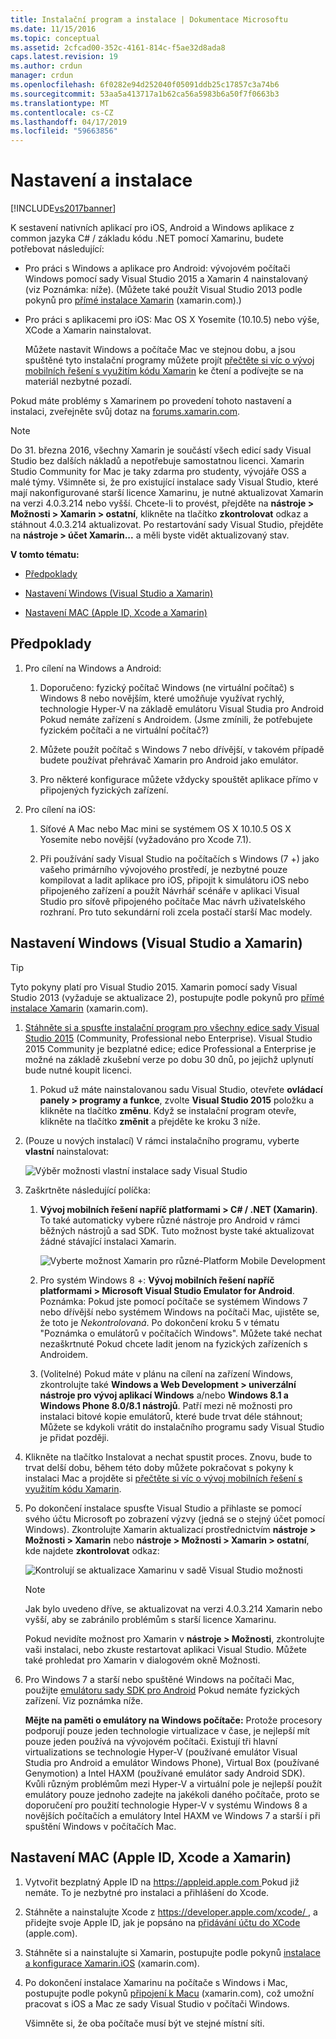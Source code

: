 ```yaml
---
title: Instalační program a instalace | Dokumentace Microsoftu
ms.date: 11/15/2016
ms.topic: conceptual
ms.assetid: 2cfcad00-352c-4161-814c-f5ae32d8ada8
caps.latest.revision: 19
ms.author: crdun
manager: crdun
ms.openlocfilehash: 6f0282e94d252040f05091ddb25c17857c3a74b6
ms.sourcegitcommit: 53aa5a413717a1b62ca56a5983b6a50f7f0663b3
ms.translationtype: MT
ms.contentlocale: cs-CZ
ms.lasthandoff: 04/17/2019
ms.locfileid: "59663856"
---
```

# <a name="setup-and-install"></a>Nastavení a instalace
[!INCLUDE[vs2017banner](../includes/vs2017banner.md)]

K sestavení nativních aplikací pro iOS, Android a Windows aplikace z common jazyka C# / základu kódu .NET pomocí Xamarinu, budete potřebovat následující:  
  
- Pro práci s Windows a aplikace pro Android: vývojovém počítači Windows pomocí sady Visual Studio 2015 a Xamarin 4 nainstalovaný (viz Poznámka: níže). (Můžete také použít Visual Studio 2013 podle pokynů pro [přímé instalace Xamarin](https://developer.xamarin.com/guides/cross-platform/getting_started/requirements/#install) (xamarin.com).)   
  
- Pro práci s aplikacemi pro iOS: Mac OS X Yosemite (10.10.5) nebo výše, XCode a Xamarin nainstalovat.  
  
  Můžete nastavit Windows a počítače Mac ve stejnou dobu, a jsou spuštěné tyto instalační programy můžete projít [přečtěte si víc o vývoj mobilních řešení s využitím kódu Xamarin](../cross-platform/learn-about-mobile-development-with-xamarin.md) ke čtení a podívejte se na materiál nezbytné pozadí.  
 
Pokud máte problémy s Xamarinem po provedení tohoto nastavení a instalaci, zveřejněte svůj dotaz na [forums.xamarin.com](http://forums.xamarin.com/).
  
> [!NOTE]
>  Do 31. března 2016, všechny Xamarin je součástí všech edicí sady Visual Studio bez dalších nákladů a nepotřebuje samostatnou licenci. Xamarin Studio Community for Mac je taky zdarma pro studenty, vývojáře OSS a malé týmy. Všimněte si, že pro existující instalace sady Visual Studio, které mají nakonfigurované starší licence Xamarinu, je nutné aktualizovat Xamarin na verzi 4.0.3.214 nebo vyšší. Chcete-li to provést, přejděte na **nástroje > Možnosti > Xamarin > ostatní**, klikněte na tlačítko **zkontrolovat** odkaz a stáhnout 4.0.3.214 aktualizovat. Po restartování sady Visual Studio, přejděte na **nástroje > účet Xamarin...**  a měli byste vidět aktualizovaný stav.  
  
 **V tomto tématu:**  
  
-   [Předpoklady](#prereq)  
  
-   [Nastavení Windows (Visual Studio a Xamarin)](#windows)  
  
-   [Nastavení MAC (Apple ID, Xcode a Xamarin)](#mac)  
  
##  <a name="prereq"></a> Předpoklady  
  
1.  Pro cílení na Windows a Android:  
  
    1.  Doporučeno: fyzický počítač Windows (ne virtuální počítač) s Windows 8 nebo novějším, které umožňuje využívat rychlý, technologie Hyper-V na základě emulátoru Visual Studia pro Android Pokud nemáte zařízení s Androidem. (Jsme zmínili, že potřebujete fyzickém počítači a ne virtuální počítač?)  
  
    1.  Můžete použít počítač s Windows 7 nebo dřívější, v takovém případě budete používat přehrávač Xamarin pro Android jako emulátor. 
    
    1. Pro některé konfigurace můžete vždycky spouštět aplikace přímo v připojených fyzických zařízení.  
  
1.  Pro cílení na iOS:  
  
    1.  Síťové A Mac nebo Mac mini se systémem OS X 10.10.5 OS X Yosemite nebo novější (vyžadováno pro Xcode 7.1).  
  
    1.  Při používání sady Visual Studio na počítačích s Windows (7 +) jako vašeho primárního vývojového prostředí, je nezbytné pouze kompilovat a ladit aplikace pro iOS, připojit k simulátoru iOS nebo připojeného zařízení a použít Návrhář scénáře v aplikaci Visual Studio pro síťově připojeného počítače Mac návrh uživatelského rozhraní. Pro tuto sekundární roli zcela postačí starší Mac modely.  
  
##  <a name="windows"></a> Nastavení Windows (Visual Studio a Xamarin)  
  
> [!TIP]
>  Tyto pokyny platí pro Visual Studio 2015. Xamarin pomocí sady Visual Studio 2013 (vyžaduje se aktualizace 2), postupujte podle pokynů pro [přímé instalace Xamarin](https://developer.xamarin.com/guides/cross-platform/getting_started/requirements/#install) (xamarin.com).  
  
1. [Stáhněte si a spusťte instalační program pro všechny edice sady Visual Studio 2015](https://www.visualstudio.com/downloads/download-visual-studio-vs.aspx) (Community, Professional nebo Enterprise). Visual Studio 2015 Community je bezplatné edice; edice Professional a Enterprise je možné na základě zkušební verze po dobu 30 dnů, po jejichž uplynutí bude nutné koupit licenci.  
  
   1.  Pokud už máte nainstalovanou sadu Visual Studio, otevřete **ovládací panely > programy a funkce**, zvolte **Visual Studio 2015** položku a klikněte na tlačítko **změnu**. Když se instalační program otevře, klikněte na tlačítko **změnit** a přejděte ke kroku 3 níže.  
  
2. (Pouze u nových instalací) V rámci instalačního programu, vyberte **vlastní** nainstalovat:  
  
    ![Výběr možnosti vlastní instalace sady Visual Studio](../cross-platform/media/cross-plat-xamarin-setup-1.png "1 nastavení různé platformy Xamarin")  
  
3. Zaškrtněte následující políčka:  
  
   1.  **Vývoj mobilních řešení napříč platformami > C# / .NET (Xamarin)**. To také automaticky vybere různé nástroje pro Android v rámci běžných nástrojů a sad SDK. Tuto možnost byste také aktualizovat žádné stávající instalaci Xamarin.  
  
        ![Vyberte možnost Xamarin pro různé&#45;Platform Mobile Development](../cross-platform/media/cross-plat-xamarin-setup-2.png "různé platformy Xamarin instalace 2")  
  
   2.  Pro systém Windows 8 +: **Vývoj mobilních řešení napříč platformami > Microsoft Visual Studio Emulator for Android**. Poznámka: Pokud jste pomocí počítače se systémem Windows 7 nebo dřívější nebo systémem Windows na počítači Mac, ujistěte se, že toto je *Nekontrolovaná*. Po dokončení kroku 5 v tématu "Poznámka o emulátorů v počítačích Windows". Můžete také nechat nezaškrtnuté Pokud chcete ladit jenom na fyzických zařízeních s Androidem.  
  
   3.  (Volitelné) Pokud máte v plánu na cílení na zařízení Windows, zkontrolujte také **Windows a Web Development > univerzální nástroje pro vývoj aplikací Windows** a/nebo **Windows 8.1 a Windows Phone 8.0/8.1 nástrojů**. Patří mezi ně možnosti pro instalaci bitové kopie emulátorů, které bude trvat déle stáhnout; Můžete se kdykoli vrátit do instalačního programu sady Visual Studio je přidat později.  
  
4. Klikněte na tlačítko Instalovat a nechat spustit proces. Znovu, bude to trvat delší dobu, během této doby můžete pokračovat s pokyny k instalaci Mac a projděte si [přečtěte si víc o vývoj mobilních řešení s využitím kódu Xamarin](../cross-platform/learn-about-mobile-development-with-xamarin.md).  
  
5. Po dokončení instalace spusťte Visual Studio a přihlaste se pomocí svého účtu Microsoft po zobrazení výzvy (jedná se o stejný účet pomocí Windows). Zkontrolujte Xamarin aktualizací prostřednictvím **nástroje > Možnosti > Xamarin** nebo **nástroje > Možnosti > Xamarin > ostatní**, kde najdete **zkontrolovat** odkaz:  
  
    ![Kontrolují se aktualizace Xamarinu v sadě Visual Studio možnosti](../cross-platform/media/cross-plat-xamarin-setup-3.png "3 instalační program různé platformy Xamarin")  
  
   > [!NOTE]
   >  Jak bylo uvedeno dříve, se aktualizovat na verzi 4.0.3.214 Xamarin nebo vyšší, aby se zabránilo problémům s starší licence Xamarinu.  

   Pokud nevidíte možnost pro Xamarin v **nástroje > Možnosti**, zkontrolujte vaši instalaci, nebo zkuste restartovat aplikaci Visual Studio. Můžete také prohledat pro Xamarin v dialogovém okně Možnosti.
      
6. Pro Windows 7 a starší nebo spuštěné Windows na počítači Mac, použijte [emulátoru sady SDK pro Android](https://developer.xamarin.com/guides/android/deployment,_testing,_and_metrics/debug-on-emulator/android-sdk-emulator/) Pokud nemáte fyzických zařízení. Viz poznámka níže.  
  
   **Mějte na paměti o emulátory na Windows počítače:** Protože procesory podporují pouze jeden technologie virtualizace v čase, je nejlepší mít pouze jeden používá na vývojovém počítači. Existují tři hlavní virtualizations se technologie Hyper-V (používané emulátor Visual Studia pro Android a emulátor Windows Phone), Virtual Box (používané Genymotion) a Intel HAXM (používané emulátor sady Android SDK). Kvůli různým problémům mezi Hyper-V a virtuální pole je nejlepší použít emulátory pouze jednoho zadejte na jakékoli daného počítače, proto se doporučení pro použití technologie Hyper-V v systému Windows 8 a novějších počítačích a emulátory Intel HAXM ve Windows 7 a starší i při spuštění Windows v počítačích Mac.  
  
##  <a name="mac"></a> Nastavení MAC (Apple ID, Xcode a Xamarin)  
  
1.  Vytvořit bezplatný Apple ID na [ https://appleid.apple.com ](https://appleid.apple.com/) Pokud již nemáte. To je nezbytné pro instalaci a přihlášení do Xcode.  
  
2.  Stáhněte a nainstalujte Xcode z [ https://developer.apple.com/xcode/ ](https://developer.apple.com/xcode/), a přidejte svoje Apple ID, jak je popsáno na [přidávání účtu do XCode](https://developer.apple.com/library/content/documentation/IDEs/Conceptual/AppStoreDistributionTutorial/AddingYourAccounttoXcode/AddingYourAccounttoXcode.html#//apple_ref/doc/uid/TP40013839-CH40-SW1) (apple.com).  
  
3.  Stáhněte si a nainstalujte si Xamarin, postupujte podle pokynů [instalace a konfigurace Xamarin.iOS](http://developer.xamarin.com/guides/ios/getting_started/installation/mac/) (xamarin.com).  
  
4.  Po dokončení instalace Xamarinu na počítače s Windows i Mac, postupujte podle pokynů [připojení k Macu](http://developer.xamarin.com/guides/ios/getting_started/installation/windows/xamarin-mac-agent/) (xamarin.com), což umožní pracovat s iOS a Mac ze sady Visual Studio v počítači Windows.  
  
     Všimněte si, že oba počítače musí být ve stejné místní síti.

